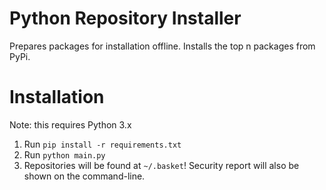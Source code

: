 # Python Repository Installer

Prepares packages for installation offline. Installs the top n packages from PyPi.

# Installation
Note: this requires Python 3.x
1. Run `pip install -r requirements.txt`
2. Run `python main.py`
3. Repositories will be found at `~/.basket`! Security report will also be shown on the command-line.

